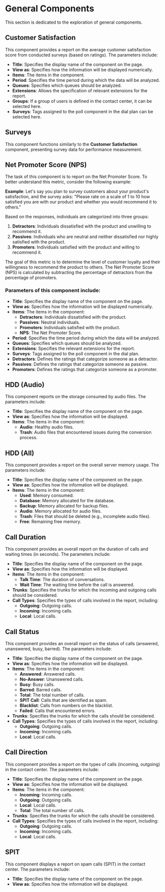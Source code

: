 # General Components

This section is dedicated to the exploration of general components.

## Customer Satisfaction
This component provides a report on the average customer satisfaction score from conducted surveys (based on ratings). The parameters include:

- **Title**: Specifies the display name of the component on the page.
- **View as**: Specifies how the information will be displayed numerically.
- **Items**: The items in the component.
- **Period**: Specifies the time period during which the data will be analyzed.
- **Queues**: Specifies which queues should be analyzed.
- **Extensions**: Allows the specification of relevant extensions for the report.
- **Groups**: If a group of users is defined in the contact center, it can be selected here.
- **Surveys**: Tags assigned to the poll component in the dial plan can be selected here.

## Surveys
This component functions similarly to the **Customer Satisfaction** component, presenting survey data for performance measurement.

## Net Promoter Score (NPS)
The task of this component is to report on the Net Promoter Score. To better understand this metric, consider the following example:

**Example**: Let's say you plan to survey customers about your product's satisfaction, and the survey asks:
"Please rate on a scale of 1 to 10 how satisfied you are with our product and whether you would recommend it to others."

Based on the responses, individuals are categorized into three groups:
1. **Detractors**: Individuals dissatisfied with the product and unwilling to recommend it.
2. **Passives**: Individuals who are neutral and neither dissatisfied nor highly satisfied with the product.
3. **Promoters**: Individuals satisfied with the product and willing to recommend it.

The goal of this metric is to determine the level of customer loyalty and their willingness to recommend the product to others. The Net Promoter Score (NPS) is calculated by subtracting the percentage of detractors from the percentage of promoters.

### Parameters of this component include:
- **Title**: Specifies the display name of the component on the page.
- **View as**: Specifies how the information will be displayed numerically.
- **Items**: The items in the component:
    - **Detractors**: Individuals dissatisfied with the product.
    - **Passives**: Neutral individuals.
    - **Promoters**: Individuals satisfied with the product.
    - **NPS**: The Net Promoter Score.
- **Period**: Specifies the time period during which the data will be analyzed.
- **Queues**: Specifies which queues should be analyzed.
- **Extensions**: Specifies the relevant extensions for the report.
- **Surveys**: Tags assigned to the poll component in the dial plan.
- **Detractors**: Defines the ratings that categorize someone as a detractor.
- **Passives**: Defines the ratings that categorize someone as passive.
- **Promoters**: Defines the ratings that categorize someone as a promoter.

## HDD (Audio)
This component reports on the storage consumed by audio files. The parameters include:

- **Title**: Specifies the display name of the component on the page.
- **View as**: Specifies how the information will be displayed.
- **Items**: The items in the component:
    - **Audio**: Healthy audio files.
    - **Trash**: Audio files that encountered issues during the conversion process.

## HDD (All)
This component provides a report on the overall server memory usage. The parameters include:

- **Title**: Specifies the display name of the component on the page.
- **View as**: Specifies how the information will be displayed.
- **Items**: The items in the component:
    - **Used**: Memory consumed.
    - **Database**: Memory allocated for the database.
    - **Backup**: Memory allocated for backup files.
    - **Audio**: Memory allocated for audio files.
    - **Trash**: Files that should be deleted (e.g., incomplete audio files).
    - **Free**: Remaining free memory.

## Call Duration
This component provides an overall report on the duration of calls and waiting times (in seconds). The parameters include:

- **Title**: Specifies the display name of the component on the page.
- **View as**: Specifies how the information will be displayed.
- **Items**: The items in the component:
    - **Talk Time**: The duration of conversations.
    - **Wait Time**: The waiting time before the call is answered.
- **Trunks**: Specifies the trunks for which the incoming and outgoing calls should be considered.
- **Call Types**: Specifies the types of calls involved in the report, including:
    - **Outgoing**: Outgoing calls.
    - **Incoming**: Incoming calls.
    - **Local**: Local calls.

## Call Status
This component provides an overall report on the status of calls (answered, unanswered, busy, barred). The parameters include:

- **Title**: Specifies the display name of the component on the page.
- **View as**: Specifies how the information will be displayed.
- **Items**: The items in the component:
    - **Answered**: Answered calls.
    - **No-Answer**: Unanswered calls.
    - **Busy**: Busy calls.
    - **Barred**: Barred calls.
    - **Total**: The total number of calls.
    - **SPIT Call**: Calls that are identified as spam.
    - **Blacklist**: Calls from numbers on the blacklist.
    - **Failed**: Calls that encountered errors.
- **Trunks**: Specifies the trunks for which the calls should be considered.
- **Call Types**: Specifies the types of calls involved in the report, including:
    - **Outgoing**: Outgoing calls.
    - **Incoming**: Incoming calls.
    - **Local**: Local calls.

## Call Direction
This component provides a report on the types of calls (incoming, outgoing) in the contact center. The parameters include:

- **Title**: Specifies the display name of the component on the page.
- **View as**: Specifies how the information will be displayed.
- **Items**: The items in the component:
    - **Incoming**: Incoming calls.
    - **Outgoing**: Outgoing calls.
    - **Local**: Local calls.
    - **Total**: The total number of calls.
- **Trunks**: Specifies the trunks for which the calls should be considered.
- **Call Types**: Specifies the types of calls involved in the report, including:
    - **Outgoing**: Outgoing calls.
    - **Incoming**: Incoming calls.
    - **Local**: Local calls.

## SPIT
This component displays a report on spam calls (SPIT) in the contact center. The parameters include:

- **Title**: Specifies the display name of the component on the page.
- **View as**: Specifies how the information will be displayed.